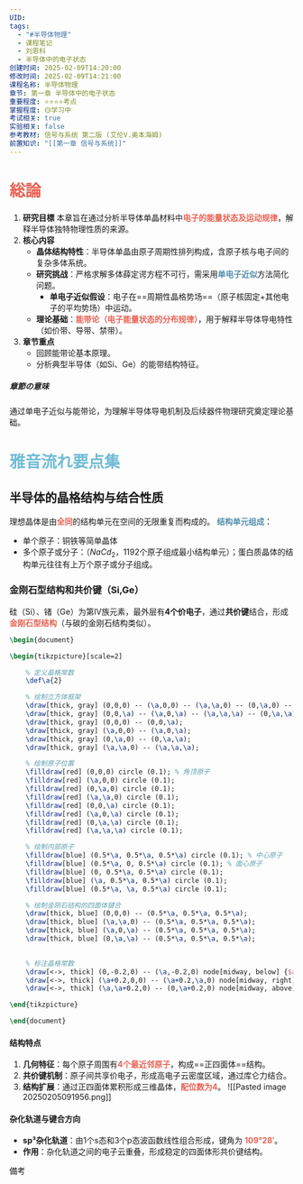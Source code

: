 ```yaml
---
UID: 
tags:
  - "#半导体物理"
  - 课程笔记
  - 刘恩科
  - 半导体中的电子状态
创建时间: 2025-02-09T14:20:00
修改时间: 2025-02-09T14:21:00
课程名称: 半导体物理
章节: 第一章 半导体中的电子状态
重要程度: ⭐⭐⭐⭐考点
掌握程度: 🟡学习中
考试相关: true
实验相关: false
参考教材: 信号与系统 第二版 (艾伦V.奥本海姆)
前置知识: "[[第一章 信号与系统]]"
---
```

# <span style="color:rgb(231, 98, 84)">総論</span>
1. **研究目標** 
   本章旨在通过分析半导体单晶材料中<span style="font-weight:bold; color:rgb(231, 98, 84)">电子的能量状态及运动规律</span>，解释半导体独特物理性质的来源。
2. **核心内容**  
   - **晶体结构特性**：半导体单晶由原子周期性排列构成，含原子核与电子间的复杂多体系统。  
   - **研究挑战**：严格求解多体薛定谔方程不可行，需采用<span style="font-weight:bold; color:rgb(82, 143, 173)">单电子近似</span>方法简化问题。  
     - **单电子近似假设**：电子在==周期性晶格势场==（原子核固定+其他电子的平均势场）中运动。  
   - **理论基础**：<span style="font-weight:bold; color:rgb(231, 98, 84)">能带论（电子能量状态的分布规律）</span>，用于解释半导体导电特性（如价带、导带、禁带）。  
3. **章节重点**  
   - 回顾能带论基本原理。  
   - 分析典型半导体（如Si、Ge）的能带结构特征。  
##### 章節の意味 

通过单电子近似与能带论，为理解半导体导电机制及后续器件物理研究奠定理论基础。
# <span style="color:rgb(114, 188, 213)">雅音流れ要点集</span>
## 半导体的晶格结构与结合性质
理想晶体是由<span style="font-weight:bold; color:rgb(231, 98, 84)">全同</span>的结构单元在空间的无限重复而构成的。
<span style="font-weight:bold; color:rgb(82, 143, 173)">结构单元组成</span>：
- 单个原子：铜铁等简单晶体
- 多个原子或分子：（$NaCd_2$，1192个原子组成最小结构单元）；蛋白质晶体的结构单元往往有上万个原子或分子组成。
### 金刚石型结构和共价键（Si,Ge）
硅（Si）、锗（Ge）为第Ⅳ族元素，最外层有**4个价电子**，通过**共价键**结合，形成<span style="font-weight:bold; color:rgb(231, 98, 84)">金刚石型结构</span>（与碳的金刚石结构类似）。
```tikz
\begin{document}

\begin{tikzpicture}[scale=2]

    % 定义晶格常数
    \def\a{2}

    % 绘制立方体框架
    \draw[thick, gray] (0,0,0) -- (\a,0,0) -- (\a,\a,0) -- (0,\a,0) -- cycle;
    \draw[thick, gray] (0,0,\a) -- (\a,0,\a) -- (\a,\a,\a) -- (0,\a,\a) -- cycle;
    \draw[thick, gray] (0,0,0) -- (0,0,\a);
    \draw[thick, gray] (\a,0,0) -- (\a,0,\a);
    \draw[thick, gray] (0,\a,0) -- (0,\a,\a);
    \draw[thick, gray] (\a,\a,0) -- (\a,\a,\a);

    % 绘制原子位置
    \filldraw[red] (0,0,0) circle (0.1); % 角顶原子
    \filldraw[red] (\a,0,0) circle (0.1);
    \filldraw[red] (0,\a,0) circle (0.1);
    \filldraw[red] (\a,\a,0) circle (0.1);
    \filldraw[red] (0,0,\a) circle (0.1);
    \filldraw[red] (\a,0,\a) circle (0.1);
    \filldraw[red] (0,\a,\a) circle (0.1);
    \filldraw[red] (\a,\a,\a) circle (0.1);

    % 绘制内部原子
    \filldraw[blue] (0.5*\a, 0.5*\a, 0.5*\a) circle (0.1); % 中心原子
    \filldraw[blue] (0.5*\a, 0, 0.5*\a) circle (0.1); % 面心原子
    \filldraw[blue] (0, 0.5*\a, 0.5*\a) circle (0.1);
    \filldraw[blue] (\a, 0.5*\a, 0.5*\a) circle (0.1);
    \filldraw[blue] (0.5*\a, \a, 0.5*\a) circle (0.1);

    % 绘制金刚石结构的四面体键合
    \draw[thick, blue] (0,0,0) -- (0.5*\a, 0.5*\a, 0.5*\a); 
    \draw[thick, blue] (\a,\a,0) -- (0.5*\a, 0.5*\a, 0.5*\a);
    \draw[thick, blue] (\a,0,\a) -- (0.5*\a, 0.5*\a, 0.5*\a);
    \draw[thick, blue] (0,\a,\a) -- (0.5*\a, 0.5*\a, 0.5*\a);
    

    % 标注晶格常数
    \draw[<->, thick] (0,-0.2,0) -- (\a,-0.2,0) node[midway, below] {$a$};
    \draw[<->, thick] (\a+0.2,0,0) -- (\a+0.2,\a,0) node[midway, right] {$a$};
    \draw[<->, thick] (\a,\a+0.2,0) -- (0,\a+0.2,0) node[midway, above] {$a$};

\end{tikzpicture}

\end{document}
```
#### 结构特点
1. **几何特征**：每个原子周围有<span style="font-weight:bold; color:rgb(231, 98, 84)">4个最近邻原子</span>，构成==正四面体==结构。
2. **共价键机制**：原子间共享价电子，形成高电子云密度区域，通过库仑力结合。
3. **结构扩展**：通过正四面体累积形成三维晶体，<span style="font-weight:bold; color:rgb(231, 98, 84)">配位数为4</span>。
![[Pasted image 20250205091956.png]]
#### 杂化轨道与键合方向
- **sp³杂化轨道**：由1个s态和3个p态波函数线性组合形成，键角为 <span style="font-weight:bold; color:rgb(231, 98, 84)">109°28′</span>。
- **作用**：杂化轨道之间的电子云重叠，形成稳定的四面体形共价键结构。 

備考